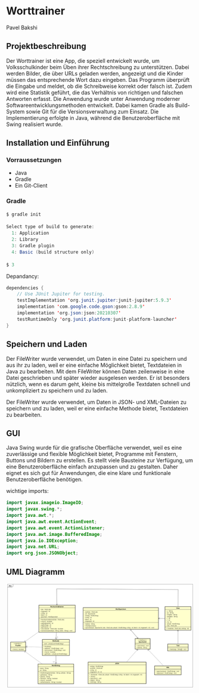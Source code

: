 # Worttrainer
Pavel Bakshi

## Projektbeschreibung
Der Worttrainer ist eine App, die speziell entwickelt wurde, um Volksschulkinder beim Üben ihrer Rechtschreibung zu unterstützen. Dabei werden Bilder, die über URLs geladen werden, angezeigt und die Kinder müssen das entsprechende Wort dazu eingeben. Das Programm überprüft die Eingabe und meldet, ob die Schreibweise korrekt oder falsch ist. Zudem wird eine Statistik geführt, die das Verhältnis von richtigen und falschen Antworten erfasst.
Die Anwendung wurde unter Anwendung moderner Softwareentwicklungsmethoden entwickelt. Dabei kamen Gradle als Build-System sowie Git für die Versionsverwaltung zum Einsatz. Die Implementierung erfolgte in Java, während die Benutzeroberfläche mit Swing realisiert wurde.

## Installation und Einführung

### Vorraussetzungen
- Java
- Gradle 
- Ein Git-Client


### Gradle

```java
$ gradle init

Select type of build to generate:
  1: Application
  2: Library
  3: Gradle plugin
  4: Basic (build structure only)

$ 3
```
Depandancy:

```java
dependencies {
    // Use JUnit Jupiter for testing.
    testImplementation 'org.junit.jupiter:junit-jupiter:5.9.3'
    implementation 'com.google.code.gson:gson:2.8.9'
    implementation 'org.json:json:20210307'
    testRuntimeOnly 'org.junit.platform:junit-platform-launcher'
}
```
## Speichern und Laden
Der FileWriter wurde verwendet, um Daten in eine Datei zu speichern und aus ihr zu laden, weil er eine einfache Möglichkeit bietet, Textdateien in Java zu bearbeiten. Mit dem FileWriter können Daten zeilenweise in eine Datei geschrieben und später wieder ausgelesen werden. Er ist besonders nützlich, wenn es darum geht, kleine bis mittelgroße Textdaten schnell und unkompliziert zu speichern und zu laden.

Der FileWriter wurde verwendet, um Daten in JSON- und XML-Dateien zu speichern und zu laden, weil er eine einfache Methode bietet, Textdateien zu bearbeiten. 

## GUI
Java Swing wurde für die grafische Oberfläche verwendet, weil es eine zuverlässige und flexible Möglichkeit bietet, Programme mit Fenstern, Buttons und Bildern zu erstellen. Es stellt viele Bausteine zur Verfügung, um eine Benutzeroberfläche einfach anzupassen und zu gestalten. Daher eignet es sich gut für Anwendungen, die eine klare und funktionale Benutzeroberfläche benötigen.

wichtige imports:

```java
import javax.imageio.ImageIO;
import javax.swing.*;
import java.awt.*;
import java.awt.event.ActionEvent;
import java.awt.event.ActionListener;
import java.awt.image.BufferedImage;
import java.io.IOException;
import java.net.URL;
import org.json.JSONObject;
```

## UML Diagramm
<img src="Worttrainer.png" alt="Worttrainer" title="" />

